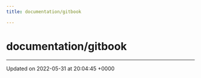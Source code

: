 ```yaml
---
title: documentation/gitbook

---
```


# documentation/gitbook








-------------------------------

Updated on 2022-05-31 at 20:04:45 +0000
